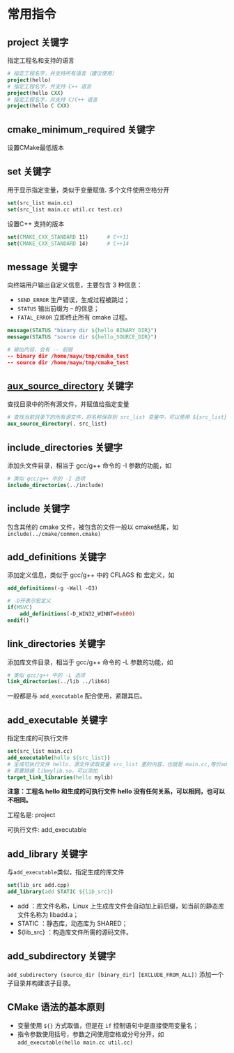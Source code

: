 # 常用指令

## project 关键字

指定工程名和支持的语言



```CMake
# 指定工程名字，并支持所有语言（建议使用）
project(hello)
# 指定工程名字，并支持 C++ 语言
project(hello CXX)
# 指定工程名字，并支持 C/C++ 语言
project(hello C CXX)
```

## cmake_minimum_required 关键字

设置CMake最低版本

## set 关键字

用于显示指定变量，类似于变量赋值.  多个文件使用空格分开

```CMake
set(src_list main.cc)
set(src_list main.cc util.cc test.cc)
```

设置C++ 支持的版本

```CMake
set(CMAKE_CXX_STANDARD 11)		# C++11
set(CMAKE_CXX_STANDARD 14)		# C++14
```

## message 关键字

向终端用户输出自定义信息，主要包含 3 种信息：

- `SEND_ERROR` 生产错误，生成过程被跳过；
- `STATUS` 输出前缀为 – 的信息；
- `FATAL_ERROR` 立即终止所有 cmake 过程。

```cmake
message(STATUS "binary dir ${hello_BINARY_DIR}")
message(STATUS "source dir ${hello_SOURCE_DIR}")

# 输出内容，会有 -- 前缀
-- binary dir /home/mayw/tmp/cmake_test
-- source dir /home/mayw/tmp/cmake_test
```

## [aux_source_directory](https://so.csdn.net/so/search?q=aux_source_directory&spm=1001.2101.3001.7020) 关键字

查找目录中的所有源文件，并赋值给指定变量

```cmake
# 查找当前目录下的所有源文件，将名称保存到 src_list 变量中，可以使用 ${src_list} 进行引用
aux_source_directory(. src_list)
```



## include_directories 关键字

添加头文件目录，相当于 gcc/g++ 命令的 -I 参数的功能，如

```cmake
# 类似 gcc/g++ 中的 -I 选项
include_directories(../include)
```

## include 关键字

包含其他的 cmake 文件，被包含的文件一般以 cmake结尾，如
`include(../cmake/common.cmake)`

## add_definitions 关键字

添加定义信息，类似于 gcc/g++ 中的 CFLAGS 和 宏定义，如

```cmake
add_definitions(-g -Wall -O3)

# -D开表示宏定义
if(MSVC) 
	add_definitions(-D_WIN32_WINNT=0x600) 
endif()
```

## link_directories 关键字

添加库文件目录，相当于 gcc/g++ 命令的 -L 参数的功能，如

```cmake
# 类似 gcc/g++ 中的 -L 选项
link_directories(../lib ../lib64)
```

一般都是与 `add_executable` 配合使用，紧跟其后。

## add_executable 关键字

指定生成的可执行文件

```CMake
set(src_list main.cc)
add_executable(hello ${src_list})
# 生成可执行文件 hello，源文件读取变量 src_list 里的内容，也就是 main.cc,等价add_executable(hello main.cc)
# 若要链接 libmylib.so，可以添加
target_link_libraries(hello mylib)
```

**注意：工程名 hello 和生成的可执行文件 hello 没有任何关系，可以相同，也可以不相同。**

工程名是: project 

可执行文件: add_executable

## add_library 关键字

与`add_executable`类似，指定生成的库文件

```CMake
set(lib_src add.cpp)
add_library(add STATIC ${lib_src})
```

- add ：库文件名称，Linux 上生成库文件会自动加上前后缀，如当前的静态库文件名称为 libadd.a；
- STATIC ：静态库，动态库为 SHARED；
- ${lib_src} ：构造库文件所需的源码文件。

## add_subdirectory 关键字

`add_subdirectory (source_dir [binary_dir] [EXCLUDE_FROM_ALL])`
添加一个子目录并构建该子目录。

## CMake 语法的基本原则

- 变量使用 `${}` 方式取值，但是在 `if` 控制语句中是直接使用变量名；
- 指令参数使用括号，参数之间使用空格或分号分开，如 `add_executable(hello main.cc util.cc)`